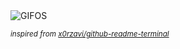 <div align="justify">
<picture>
    <source media="(prefers-color-scheme: dark)" srcset="https://i.ibb.co/cXMDL5gL/output-gif.gif">
    <source media="(prefers-color-scheme: light)" srcset="https://i.ibb.co/cXMDL5gL/output-gif.gif">
    <img alt="GIFOS" src="https://i.ibb.co/cXMDL5gL/output-gif.gif">
</picture>

<sub><i>inspired from [x0rzavi/github-readme-terminal](https://github.com/x0rzavi/github-readme-terminal)</i></sub>

</div>

<!-- Image deletion URL: https://ibb.co/7N824cY4/325a6c03af26003fbf30d63a45b52abe -->
